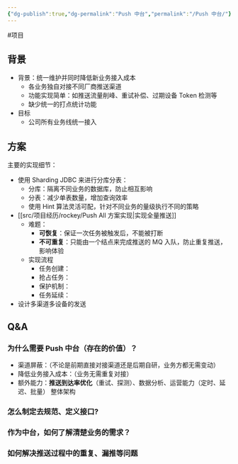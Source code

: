 ```yaml
---
{"dg-publish":true,"dg-permalink":"Push 中台","permalink":"/Push 中台/"}
---
```



#项目 

## 背景

- 背景：统一维护并同时降低新业务接入成本
	- 各业务独自对接不同厂商推送渠道
	- 功能实现简单：如推送流量削峰、重试补偿、过期设备 Token 检测等
	- 缺少统一的打点统计功能
- 目标
	- 公司所有业务线统一接入

## 方案

主要的实现细节：
- 使用 Sharding JDBC 来进行分库分表：
	- 分库：隔离不同业务的数据库，防止相互影响
	- 分表：减少单表数量，增加查询效率
	- 使用 Hint 算法灵活可配，针对不同业务的量级执行不同的策略
- [[src/项目经历/rockey/Push All 方案实现\|实现全量推送]]
	- 难题：
		- **可恢复**：保证一次任务被触发后，不能被打断
		- **不可重复**：只能由一个结点来完成推送的 MQ 入队，防止重复推送，影响体验
	- 实现流程
		- 任务创建：
		- 抢占任务：
		- 保护机制：
		- 任务延续：
- 设计多渠道多设备的发送

## Q&A

### 为什么需要 Push 中台（存在的价值）？

- 渠道屏蔽：（不论是前期直接对接渠道还是后期自研，业务方都无需变动）  
- 降低业务接入成本：（业务无需重复对接）  
- 额外能力：**推送到达率优化**（重试、探测）、数据分析、运营能力（定时、延迟、批量） 整体架构

### 怎么制定去规范、定义接口?

### 作为中台，如何了解清楚业务的需求？

### 如何解决推送过程中的重复、漏推等问题